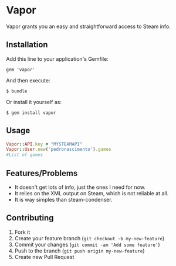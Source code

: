 # Vapor

Vapor grants you an easy and straightforward access to Steam info.
## Installation

Add this line to your application's Gemfile:

    gem 'vapor'

And then execute:

    $ bundle

Or install it yourself as:

    $ gem install vapor

## Usage

```ruby
Vapor::API.key = "MYSTEAMAPI"
Vapor::User.new('pedronascimento').games
#List of games
```

## Features/Problems

* It doesn't get lots of info, just the ones I need for now.
* It relies on the XML output on Steam, which is not reliable at all.
* It is way simples than steam-condenser.

## Contributing

1. Fork it
2. Create your feature branch (`git checkout -b my-new-feature`)
3. Commit your changes (`git commit -am 'Add some feature'`)
4. Push to the branch (`git push origin my-new-feature`)
5. Create new Pull Request
